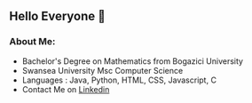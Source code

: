 ## Hello Everyone 👋

### About Me:
<!--
**FatmaSehitoglu/FatmaSehitoglu** is a ✨ _special_ ✨ repository because its `README.md` (this file) appears on your GitHub profile.

Here are some ideas to get you started:

- 🔭 I’m currently working on ...
- 🌱 I’m currently learning ...
- 👯 I’m looking to collaborate on ...
- 🤔 I’m looking for help with ...
- 💬 Ask me about ...
- 📫 How to reach me: ...
- 😄 Pronouns: ...
- ⚡ Fun fact: ...
-->
- Bachelor's Degree on Mathematics from Bogazici University
- Swansea University Msc Computer Science
- Languages : Java, Python, HTML, CSS, Javascript, C
- Contact Me on [Linkedin](https://www.linkedin.com/in/fatma-sehitoglu/?locale=en_US) 
